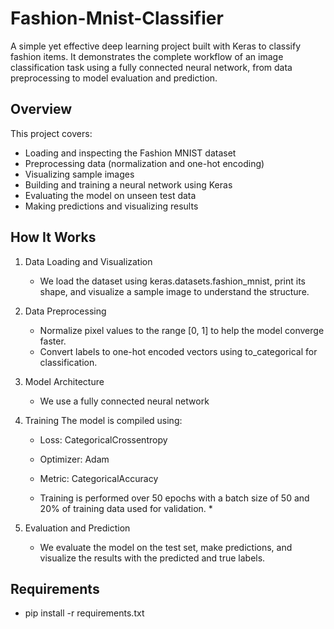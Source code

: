 # Fashion-Mnist-Classifier

A simple yet effective deep learning project built with Keras to classify fashion items. It demonstrates the complete workflow of an image classification task using a fully connected neural network, from data preprocessing to model evaluation and prediction.

## Overview

This project covers:

- Loading and inspecting the Fashion MNIST dataset
- Preprocessing data (normalization and one-hot encoding)
- Visualizing sample images
- Building and training a neural network using Keras
- Evaluating the model on unseen test data
- Making predictions and visualizing results

## How It Works

1. Data Loading and Visualization
   - We load the dataset using keras.datasets.fashion_mnist, print its shape, and visualize a sample image to understand the structure.

3. Data Preprocessing
   - Normalize pixel values to the range [0, 1] to help the model converge faster.
   - Convert labels to one-hot encoded vectors using to_categorical for classification.

3. Model Architecture
   - We use a fully connected neural network

4. Training
   The model is compiled using:

   - Loss: CategoricalCrossentropy

   - Optimizer: Adam

   - Metric: CategoricalAccuracy

   * Training is performed over 50 epochs with a batch size of 50 and 20% of training data used for validation. *

5. Evaluation and Prediction
   - We evaluate the model on the test set, make predictions, and visualize the results with the predicted and true labels.

## Requirements
   - pip install -r requirements.txt
